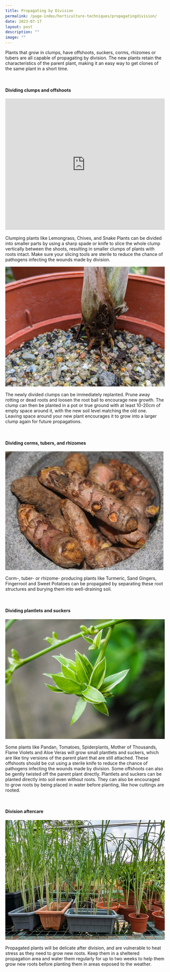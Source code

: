 ```yaml
---
title: Propagating by Division
permalink: /page-index/horticulture-techniques/propagatingdivision/
date: 2023-07-17
layout: post
description: ""
image: ""
---
```

<section>
	<p>Plants that grow in clumps, have offshoots, suckers, corms, rhizomes or tubers are all capable of propagating by division. The new plants retain the characteristics of the parent plant, making it an easy way to get clones of the same plant in a short time.</p>  
	<br>
</section>

<section>
	<h4>Dividing clumps and offshoots</h4>
	<iframe width="100%" height="415" src="https://www.youtube.com/embed/XmhMKVdCMjg" title="YouTube video player" frameborder="0" allow="accelerometer; autoplay; clipboard-write; encrypted-media; gyroscope; picture-in-picture; web-share" allowfullscreen=""></iframe>	<br>
	<p>Clumping plants like Lemongrass, Chives, and Snake Plants can be divided into smaller parts by using a sharp spade or knife to slice the whole clump vertically between the shoots, resulting in smaller clumps of plants with roots intact. Make sure your slicing tools are sterile to reduce the chance of pathogens infecting the wounds made by division.</p>
	<img src="/images/Horti%20techniques/SoilRooting_Jacchua.jpg">	
<p>The newly divided clumps can be immediately replanted. Prune away rotting or dead roots and loosen the root ball to encourage new growth. The clump can then be planted in a pot or true ground with at least 10-20cm of empty space around it, with the new soil level matching the old one. Leaving space around your new plant encourages it to grow into a larger clump again for future propagations.</p>
	<br>
</section>

<section>
	<h4>Dividing corms, tubers, and rhizomes</h4>
	<img src="/images/Plants/turmeric_ffw_2.jpeg">
	<p>Corm-, tuber- or rhizome- producing plants like Turmeric, Sand Gingers, Fingerroot and Sweet Potatoes can be propagated by separating these root structures and burying them into well-draining soil.</p>
	<br>
</section>

<section>
	<h4>Dividing plantlets and suckers</h4>
	<img src="/images/Plants/Spiderplant_JacChua%20(2).jpg">
	<p>Some plants like Pandan, Tomatoes, Spiderplants, Mother of Thousands, Flame Violets and Aloe Veras will grow small plantlets and suckers, which are like tiny versions of the parent plant that are still attached. These offshoots should be cut using a sterile knife to reduce the chance of pathogens infecting the wounds made by division. Some offshoots can also be gently twisted off the parent plant directly. Plantlets and suckers can be planted directly into soil even without roots. They can also be encouraged to grow roots by being placed in water before planting, like how cuttings are rooted.</p>
	<br>
</section>

<section>
	<h4>Division aftercare</h4>
	<img src="/images/Hardscapes/ContainerGardening_JacChua%20(3).jpg">
	<p>Propagated plants will be delicate after division, and are vulnerable to heat stress as they need to grow new roots. Keep them in a sheltered propagation area and water them regularly for up to two weeks to help them grow new roots before planting them in areas exposed to the weather.</p>
	<br>
</section>